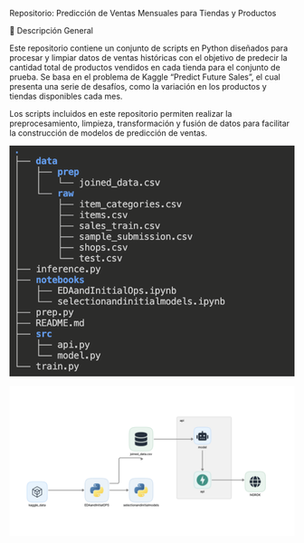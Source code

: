 Repositorio: Predicción de Ventas Mensuales para Tiendas y Productos

📌 Descripción General

Este repositorio contiene un conjunto de scripts en Python diseñados para procesar y limpiar datos de ventas históricas con el objetivo de predecir la cantidad total de productos vendidos en cada tienda para el conjunto de prueba. Se basa en el problema de Kaggle “Predict Future Sales”, el cual presenta una serie de desafíos, como la variación en los productos y tiendas disponibles cada mes.

Los scripts incluidos en este repositorio permiten realizar la preprocesamiento, limpieza, transformación y fusión de datos para facilitar la construcción de modelos de predicción de ventas.

![alt text](https://github.com/Carlos-Elias-Riv/MGERepoInicial/blob/main/DirectoryHierarchy.png)

![flujo datos](https://github.com/Carlos-Elias-Riv/MGERepoInicial/blob/main/FlujoDatos.png)
